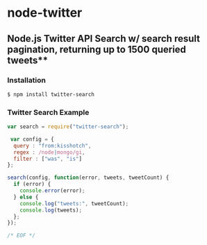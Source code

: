
# node-twitter

## Node.js Twitter API Search w/ search result pagination, returning up to 1500 queried tweets**

### Installation

```bash
$ npm install twitter-search
```

### Twitter Search Example

```javascript
var search = require("twitter-search");

 var config = {
  query : "from:kisshotch",
  regex : /node|mongo/gi,
  filter : ["was", "is"]
};

search(config, function(error, tweets, tweetCount) {
  if (error) {
    console.error(error);
  } else {
    console.log("tweets:", tweetCount);
    console.log(tweets);
  };
});

/* EOF */
```